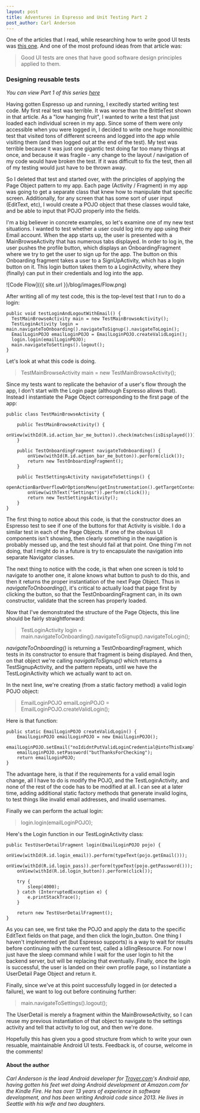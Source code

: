 ```yaml
---
layout: post
title: Adventures in Espresso and Unit Testing Part 2
post_author: Carl Anderson
---
```


One of the articles that I read, while researching how to write good UI tests was [this one](http://code.tutsplus.com/articles/maintainable-automated-ui-tests--net-35089).  And one of the most profound ideas from that article was:

> Good UI tests are ones that have good software design principles applied to them.

### Designing reusable tests

*You can view Part 1 of this series [here](http://room-15.github.io/blog/2015/03/17/adventures-in-espresso/)*

Having gotten Espresso up and running, I excitedly started writing test code. My first real test was terrible. It was worse than the BrittleTest shown in that article. As a "low hanging fruit", I wanted to write a test that just loaded each individual screen in my app. Since some of them were only accessible when you were logged in, I decided to write one huge monolithic test that visited tons of different screens and logged into the app while visiting them (and then logged out at the end of the test). My test was terrible because it was just one gigantic test doing far too many things at once, and because it was fragile - any change to the layout / navigation of my code would have broken the test. If it was difficult to fix the test, then all of my testing would just have to be thrown away.

So I deleted that test and started over, with the principles of applying the Page Object pattern to my app. Each page (Activity / Fragment)  in my app was going to get a separate class that knew how to manipulate that specific screen. Additionally, for any screen that has some sort of user input (EditText, etc), I would create a POJO object that these classes would take, and be able to input that POJO properly into the fields.

I'm a big believer in concrete examples, so let's examine one of my new test situations. I wanted to test whether a user could log into my app using their Email account. When the app starts up, the user is presented with a MainBrowseActivity that has numerous tabs displayed. In order to log in, the user pushes the profile button, which displays an OnboardingFragment where we try to get the user to sign up for the app. The button on this Onboarding fragment takes a user to a SignUpActivity, which has a login button on it. This login button takes them to a LoginActivity, where they (finally) can put in their credentials and log into the app.

![Code Flow]({{ site.url }}/blog/images/Flow.png)

After writing all of my test code, this is the top-level test that I run to do a login:

    public void testLoginAndLogoutWithEmail() {
      TestMainBrowseActivity main = new TestMainBrowseActivity();
      TestLoginActivity login = main.navigateToOnboarding().navigateToSignup().navigateToLogin();
      EmailLoginPOJO emailLoginPOJO = EmailLoginPOJO.createValidLogin();
      login.login(emailLoginPOJO);
      main.navigateToSettings().logout();
    }

Let's look at what this code is doing.

> TestMainBrowseActivity main = new TestMainBrowseActivity();

Since my tests want to replicate the behavior of a user's flow through the app, I don't start with the Login page (although Espresso allows that). Instead I instantiate the Page Object corresponding to the first page of the app:

    public class TestMainBrowseActivity {

        public TestMainBrowseActivity() {
            onView(withId(R.id.action_bar_me_button)).check(matches(isDisplayed()));
        }

        public TestOnboardingFragment navigateToOnboarding() {
            onView(withId(R.id.action_bar_me_button)).perform(click());
            return new TestOnboardingFragment();
        }

        public TestSettingsActivity navigateToSettings() {
            openActionBarOverflowOrOptionsMenu(getInstrumentation().getTargetContext());
            onView(withText("Settings")).perform(click());
            return new TestSettingsActivity();
        }
    }

The first thing to notice about this code, is that the constructor does an Espresso test to see if one of the buttons for that Activity is visible. I do a similar test in each of the Page Objects. If one of the obvious UI components isn't showing, then clearly something in the navigation is probably messed up, and the test should fail at that point. One thing I'm not doing, that I might do in a future is try to encapsulate the navigation into separate Navigator classes.

The next thing to notice with the code, is that when one screen is told to navigate to another one, it alone knows what button to push to do this, and then it returns the proper instantiation of the next Page Object. Thus in *navigateToOnboarding()*, it's critical to actually load that page first by clicking the button, so that the TestOnboardingFragment can, in its own constructor, validate that the screen has properly loaded.

Now that I've demonstrated the structure of the Page Objects, this line should be fairly straightforward:

> TestLoginActivity login = main.navigateToOnboarding().navigateToSignup().navigateToLogin();

*navigateToOnboarding()* is returning a TestOnboardingFragment, which tests in its constructor to ensure that fragment is being displayed. And then, on that object we're calling *navigateToSignup()* which returns a TestSignupActivity, and the pattern repeats, until we have the TestLoginActivity which we actually want to act on.

In the next line, we're creating (from a static factory method) a valid login POJO object:

> EmailLoginPOJO emailLoginPOJO = EmailLoginPOJO.createValidLogin();

Here is that function:

    public static EmailLoginPOJO createValidLogin() {
        EmailLoginPOJO emailLoginPOJO = new EmailLoginPOJO();
        emailLoginPOJO.setEmail("noIdidntPutValidLoginCredential@intoThisExample.com");
        emailLoginPOJO.setPassword("butThanksForChecking");
        return emailLoginPOJO;
    }

The advantage here, is that if the requirements for a valid email login change, all I have to do is modify the POJO, and the TestLoginActivity, and none of the rest of the code has to be modified at all. I can see at a later time, adding additional static factory methods that generate invalid logins, to test things like invalid email addresses, and invalid usernames. 

Finally we can perform the actual login:

> login.login(emailLoginPOJO);

Here's the Login function in our TestLoginActivity class:

    public TestUserDetailFragment login(EmailLoginPOJO pojo) {
        onView(withId(R.id.login_email)).perform(typeText(pojo.getEmail()));
        onView(withId(R.id.login_pass)).perform(typeText(pojo.getPassword()));
        onView(withId(R.id.login_button)).perform(click());

        try {
            sleep(4000);
        } catch (InterruptedException e) {
            e.printStackTrace();
        }

        return new TestUserDetailFragment();
    }

As you can see, we first take the POJO and apply the data to the specific EditText fields on that page, and then click the login_button. One thing I haven't implemented yet (but Espresso supports) is a way to wait for results before continuing with the current test, called a IdlingResource. For now I just have the sleep command while I wait for the user login to hit the backend server, but will be replacing that eventually. Finally, once the login is successful, the user is landed on their own profile page, so I instantiate a UserDetail Page Object and return it.

Finally, since we've at this point successfully logged in (or detected a failure), we want to log out before continuing further:

> main.navigateToSettings().logout();

The UserDetail is merely a fragment within the MainBrowseActivity, so I can reuse my previous instantiation of that object to navigate to the settings activity and tell that activity to log out, and then we're done.

Hopefully this has given you a good structure from which to write your own resuable, maintainable Android UI tests. Feedback is, of course, welcome in the comments!

#### About the author

*Carl Anderson is the lead Android developer for [Trover.com](http://trover.com)'s Android app, having gotten his feet wet doing Android development at Amazon.com for the Kindle Fire. He has over 13 years of experience in software development, and has been writing Android code since 2013. He lives in Seattle with his wife and two daughters.*
